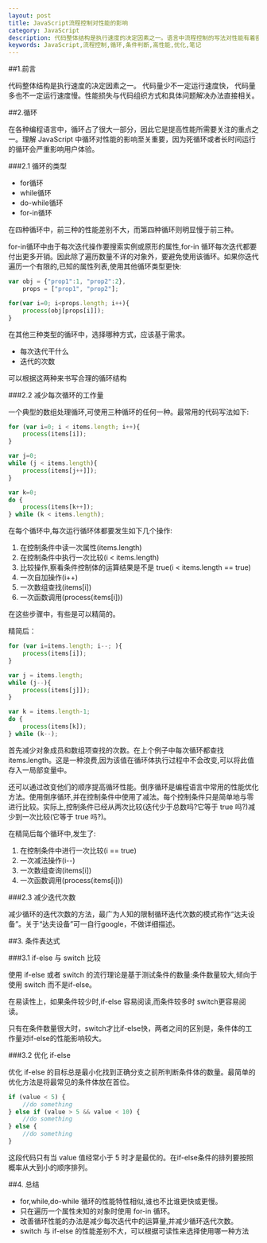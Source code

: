```yaml
---
layout: post
title: JavaScript流程控制对性能的影响
category: JavaScript
description: 代码整体结构是执行速度的决定因素之一。语言中流程控制的写法对性能有着密切关联。
keywords: JavaScript,流程控制,循环,条件判断,高性能,优化,笔记
---
```


##1.前言

代码整体结构是执行速度的决定因素之一。 代码量少不一定运行速度快， 代码量多也不一定运行速度慢。性能损失与代码组织方式和具体问题解决办法直接相关。

##2.循环

在各种编程语言中，循环占了很大一部分，因此它是提高性能所需要关注的重点之一。理解 JavaScript 中循环对性能的影响至关重要，因为死循环或者长时间运行的循环会严重影响用户体验。

###2.1 循环的类型

- for循环
- while循环
- do-while循环
- for-in循环

在四种循环中，前三种的性能差别不大，而第四种循环则明显慢于前三种。

for-in循环中由于每次迭代操作要搜索实例或原形的属性,for-in 循环每次迭代都要付出更多开销。因此除了遍历数量不详的对象外，要避免使用该循环。如果你迭代遍历一个有限的,已知的属性列表,使用其他循环类型更快:

```Javascript
var obj = {"prop1":1, "prop2":2},
    props = ["prop1", "prop2"];

for(var i=0; i<props.length; i++){
    process(obj[props[i]]);
}
```

在其他三种类型的循环中，选择哪种方式，应该基于需求。

- 每次迭代干什么
- 迭代的次数

可以根据这两种来书写合理的循环结构

###2.2 减少每次循环的工作量

一个典型的数组处理循环,可使用三种循环的任何一种。最常用的代码写法如下:

```Javascript
for (var i=0; i < items.length; i++){
    process(items[i]);
}

var j=0;
while (j < items.length){
    process(items[j++]]);
}

var k=0;
do {
    process(items[k++]);
} while (k < items.length);
```

在每个循环中,每次运行循环体都要发生如下几个操作:

1. 在控制条件中读一次属性(items.length)
2. 在控制条件中执行一次比较(i < items.length)
3. 比较操作,察看条件控制体的运算结果是不是 true(i < items.length == true)
4. 一次自加操作(i++)
5. 一次数组查找(items[i])
6. 一次函数调用(process(items[i]))

在这些步骤中，有些是可以精简的。

精简后：

```Javascript
for (var i=items.length; i--; ){
    process(items[i]);
}

var j = items.length;
while (j--){
    process(items[j]]);
}

var k = items.length-1;
do {
    process(items[k]);
} while (k--);
```


首先减少对象成员和数组项查找的次数。在上个例子中每次循环都查找 items.length。这是一种浪费,因为该值在循环体执行过程中不会改变,可以将此值存入一局部变量中。

还可以通过改变他们的顺序提高循环性能。倒序循环是编程语言中常用的性能优化方法。使用倒序循环,并在控制条件中使用了减法。每个控制条件只是简单地与零进行比较。实际上,控制条件已经从两次比较(迭代少于总数吗?它等于 true 吗?)减少到一次比较(它等于 true 吗?)。

在精简后每个循环中,发生了:

1. 在控制条件中进行一次比较(i == true)
2. 一次减法操作(i--)
3. 一次数组查询(items[i])
4. 一次函数调用(process(items[i]))

###2.3 减少迭代次数

减少循环的迭代次数的方法，最广为人知的限制循环迭代次数的模式称作“达夫设备”。关于“达夫设备”可一自行google，不做详细描述。

##3. 条件表达式

###3.1 if-else 与 switch 比较

使用 if-else 或者 switch 的流行理论是基于测试条件的数量:条件数量较大,倾向于使用 switch 而不是if-else。

在易读性上，如果条件较少时,if-else 容易阅读,而条件较多时 switch更容易阅读。

只有在条件数量很大时，switch才比if-else快，两者之间的区别是，条件体的工作量对if-else的性能影响较大。


###3.2 优化 if-else

优化 if-else 的目标总是最小化找到正确分支之前所判断条件体的数量。最简单的优化方法是将最常见的条件体放在首位。

```Javascript
if (value < 5) {
    //do something
} else if (value > 5 && value < 10) {
    //do something
} else {
    //do something
}
```

这段代码只有当 value 值经常小于 5 时才是最优的。在if-else条件的排列要按照概率从大到小的顺序排列。

##4. 总结

- for,while,do-while 循环的性能特性相似,谁也不比谁更快或更慢。
- 只在遍历一个属性未知的对象时使用 for-in 循环。
- 改善循环性能的办法是减少每次迭代中的运算量,并减少循环迭代次数。
- switch 与 if-else 的性能差别不大，可以根据可读性来选择使用哪一种方法



